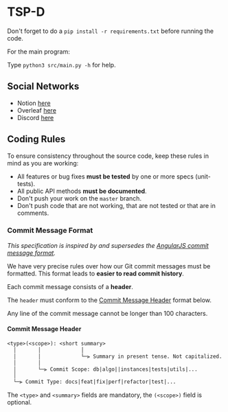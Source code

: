 # TSP-D

Don't forget to do a `pip install -r requirements.txt` before running the code.

For the main program:

Type `python3 src/main.py -h` for help.

## Social Networks

* Notion [here](https://www.notion.so/astral-agency/7a1486aff5da4701940d0b423bcd0d48?v=c1946cbaf6884adaa18bbe71a7ccfa28)
* Overleaf [here](https://l.messenger.com/l.php?u=https%3A%2F%2Fwww.overleaf.com%2F7247433974xnjmmvhzkqjr&h=AT39ufLhpJ7YwqAEoy17tP6CHyWdVP04OskifxIjZ9HtbnHy20vQbn_LDfzb77Vj1WULdPhleb8o7u-tvfjc2s3SOwLTrcYbQ2WKL_SfrGcR3vRCU8gy3VYFH7WlVGtJiAlA9KMzug8)
* Discord [here](https://discord.gg/NDpJqBMm)

## Coding Rules

To ensure consistency throughout the source code, keep these rules in mind as you are working:

* All features or bug fixes **must be tested** by one or more specs (unit-tests).
* All public API methods **must be documented**.
* Don't push your work on the `master` branch.
* Don't push code that are not working, that are not tested or that are in comments.

### Commit Message Format

*This specification is inspired by and supersedes the [AngularJS commit message format](https://docs.google.com/document/d/1QrDFcIiPjSLDn3EL15IJygNPiHORgU1_OOAqWjiDU5Y/edit#).*

We have very precise rules over how our Git commit messages must be formatted.
This format leads to **easier to read commit history**.

Each commit message consists of a **header**.

The `header` must conform to the [Commit Message Header](#commit-header) format below.

Any line of the commit message cannot be longer than 100 characters.

#### <a name="commit-header"></a> Commit Message Header

```txt
<type>(<scope>): <short summary>
  │       │             │
  │       │             └─⫸ Summary in present tense. Not capitalized. No period at the end.
  │       │
  │       └─⫸ Commit Scope: db|algo||instances|tests|utils|...
  │
  └─⫸ Commit Type: docs|feat|fix|perf|refactor|test|...
```

The `<type>` and `<summary>` fields are mandatory, the `(<scope>)` field is optional.
